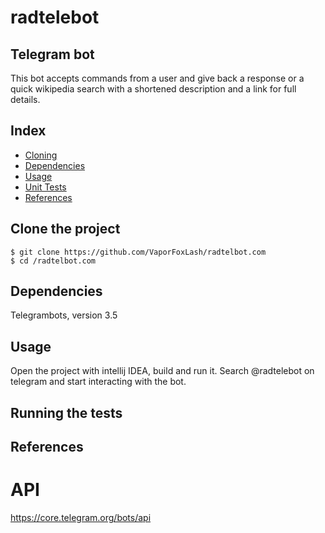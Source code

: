 # radtelebot
## Telegram bot
This bot accepts commands from a user and give back a response or a quick 
wikipedia search with a shortened description and a link for full details.

## Index
* [Cloning](#Clone)
* [Dependencies](#Dependencies)
* [Usage](#Usage)
* [Unit Tests](#Testing)
* [References](#References)


## <a name="Clone">Clone the project</a>
```shell
$ git clone https://github.com/VaporFoxLash/radtelbot.com
$ cd /radtelbot.com
```

## <a name="Dependencies">Dependencies</a>
Telegrambots, version 3.5

## <a name="Usage">Usage</a>
Open the project with intellij IDEA, build and run it.
Search @radtelebot on telegram and start interacting with the bot.


## <a name="Testing">Running the tests</a>


## <a name="References">References</a>
# API
  https://core.telegram.org/bots/api
